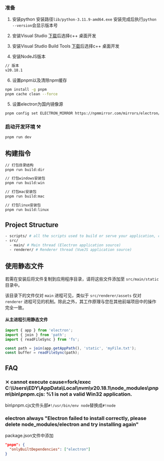 ### 准备

1. 安装python
安装路径`lib/python-3.11.9-amd64.exe`
安装完成后执行`python --version`会显示版本号

2. 安装Visual Studio
[下载](https://visualstudio.microsoft.com/zh-hans/thank-you-downloading-visual-studio/?sku=Community&channel=Release&version=VS2022&source=VSLandingPage&passive=false&cid=2030)后选择c++ 桌面开发

3. 安装Visual Studio Build Tools
[下载](https://visualstudio.microsoft.com/zh-hans/thank-you-downloading-visual-studio/?sku=BuildTools)后选择c++ 桌面开发

4. 安装NodeJS版本
```bash
// 版本
v20.18.1
```

6. 设置pnpm以及清除npm缓存
```bash
npm install -g pnpm
pnpm cache clean --force
```

5. 设置electron为国内镜像源
```bash
pnpm config set ELECTRON_MIRROR https://npmmirror.com/mirrors/electron/
```


### 启动开发环境 ⚒️

```bash
pnpm run dev
```

## 构建指令
```bash
// 打包目录结构
pnpm run build:dir

// 打包windows安装包
pnpm run build:win

// 打包mac安装包
pnpm run build:mac

// 打包linux安装包
pnpm run build:linux
```

## Project Structure

```bash
- scripts/ # all the scripts used to build or serve your application, change as you like.
- src/
  - main/ # Main thread (Electron application source)
  - renderer/ # Renderer thread (VueJS application source)
```

## 使用静态文件

若需在安装后将文件复制到应用程序目录，请将这些文件添加至 `src/main/static` 目录中。

该目录下的文件仅对 `main` 进程可见，类似于 `src/renderer/assets` 仅对 `renderer` 进程可见的机制。除此之外，其工作原理与您在其他前端项目中的操作完全一致。

#### 从主进程引用静态文件

```ts
import { app } from 'electron';
import { join } from 'path';
import { readFileSync } from 'fs';

const path = join(app.getAppPath(), 'static', 'myFile.txt');
const buffer = readFileSync(path);
```

## FAQ

### ⨯ cannot execute  cause=fork/exec C:\Users\EDY\AppData\Local\nvm\v20.18.1\node_modules\pnpm\bin\pnpm.cjs: %1 is not a valid Win32 application.

bin\pnpm.cjs文件头部`#!/usr/bin/env node`替换成`#!node`

### electron always "Electron failed to install correctly, please delete node_modules/electron and try installing again"

package.json文件中添加

```json
"pnpm": {
  "onlyBuiltDependencies": ["electron"]
}
```